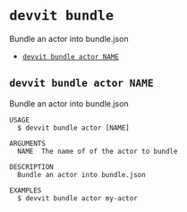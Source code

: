 # `devvit bundle`

Bundle an actor into bundle.json

- [`devvit bundle actor NAME`](#devvit-bundle-actor-name)

## `devvit bundle actor NAME`

Bundle an actor into bundle.json

```
USAGE
  $ devvit bundle actor [NAME]

ARGUMENTS
  NAME  The name of of the actor to bundle

DESCRIPTION
  Bundle an actor into bundle.json

EXAMPLES
  $ devvit bundle actor my-actor
```

